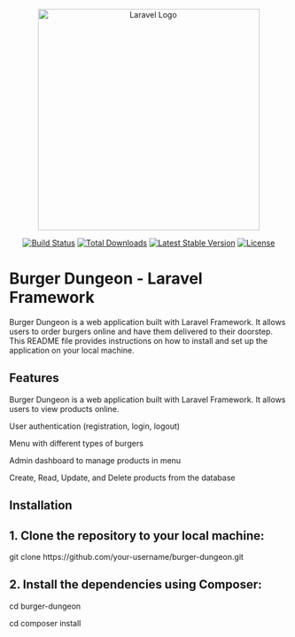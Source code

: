 <p align="center"><a href="https://laravel.com" target="_blank"><img src="https://raw.githubusercontent.com/laravel/art/master/logo-lockup/5%20SVG/2%20CMYK/1%20Full%20Color/laravel-logolockup-cmyk-red.svg" width="400" alt="Laravel Logo"></a></p>

<p align="center">
<a href="https://github.com/laravel/framework/actions"><img src="https://github.com/laravel/framework/workflows/tests/badge.svg" alt="Build Status"></a>
<a href="https://packagist.org/packages/laravel/framework"><img src="https://img.shields.io/packagist/dt/laravel/framework" alt="Total Downloads"></a>
<a href="https://packagist.org/packages/laravel/framework"><img src="https://img.shields.io/packagist/v/laravel/framework" alt="Latest Stable Version"></a>
<a href="https://packagist.org/packages/laravel/framework"><img src="https://img.shields.io/packagist/l/laravel/framework" alt="License"></a>
</p>

# Burger Dungeon - Laravel Framework

<p>Burger Dungeon is a web application built with Laravel Framework. It allows users to order burgers online and have them delivered to their doorstep. This README file provides instructions on how to install and set up the application on your local machine.</p>

## Features

Burger Dungeon is a web application built with Laravel Framework. It allows users to view products online.

<p>User authentication (registration, login, logout)</p>
<p>Menu with different types of burgers</p>
<p>Admin dashboard to manage products in menu</p>
<p>Create, Read, Update, and Delete products from the database</p>

## Installation

## 1. Clone the repository to your local machine:
<p>git clone https://github.com/your-username/burger-dungeon.git</p>

## 2. Install the dependencies using Composer:
<p>cd burger-dungeon</p>
<p>cd composer install</p>
